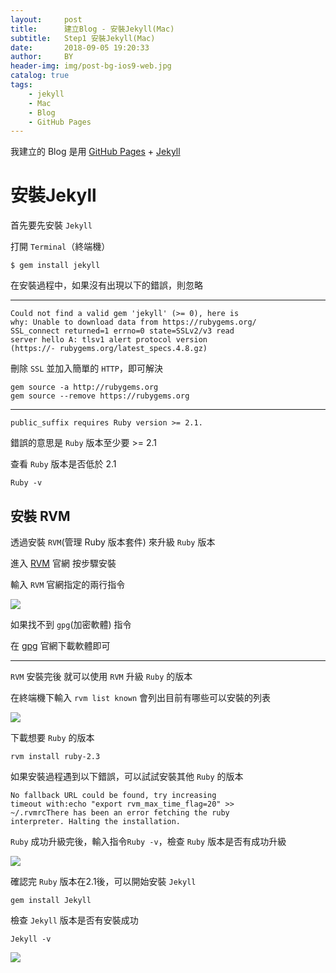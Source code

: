 ```yaml
---
layout:     post
title:      建立Blog - 安裝Jekyll(Mac)
subtitle:   Step1 安裝Jekyll(Mac)
date:       2018-09-05 19:20:33
author:     BY
header-img: img/post-bg-ios9-web.jpg
catalog: true
tags:
    - jekyll
    - Mac
    - Blog
    - GitHub Pages
---
```



我建立的 Blog 是用 [GitHub Pages][GitHub_Pages] + [Jekyll][Jekyll]

# 安裝Jekyll 

首先要先安裝 `Jekyll`

打開 `Terminal`（終端機）

~~~
$ gem install jekyll
~~~

在安裝過程中，如果沒有出現以下的錯誤，則忽略

---
~~~
Could not find a valid gem 'jekyll' (>= 0), here is
why: Unable to download data from https://rubygems.org/
SSL_connect returned=1 errno=0 state=SSLv2/v3 read 
server hello A: tlsv1 alert protocol version 
(https://- rubygems.org/latest_specs.4.8.gz)
~~~
刪除 `SSL` 並加入簡單的 `HTTP`，即可解決

~~~
gem source -a http://rubygems.org
gem source --remove https://rubygems.org 
~~~

___
~~~
public_suffix requires Ruby version >= 2.1.
~~~
錯誤的意思是 `Ruby` 版本至少要 >= 2.1

查看 `Ruby` 版本是否低於 2.1

~~~
Ruby -v
~~~

## 安裝 RVM

透過安裝 `RVM`(管理 Ruby 版本套件) 來升級 `Ruby` 版本

進入 [RVM][RVM] 官網 按步驟安裝

輸入 `RVM` 官網指定的兩行指令

![](https://ws4.sinaimg.cn/large/0069RVTdgy1fuzxvwixi2j30v00jck1h.jpg)

如果找不到 `gpg`(加密軟體) 指令

在 [gpg][gpg] 官網下載軟體即可

___

`RVM` 安裝完後 就可以使用 `RVM` 升級 `Ruby` 的版本

在終端機下輸入 `rvm list known` 會列出目前有哪些可以安裝的列表

![](https://ws3.sinaimg.cn/large/0069RVTdgy1fuzyrpsp9tj312a11g7bg.jpg)

下載想要 `Ruby` 的版本 

~~~
rvm install ruby-2.3 
~~~

如果安裝過程遇到以下錯誤，可以試試安裝其他 `Ruby` 的版本

~~~
No fallback URL could be found, try increasing 
timeout with:echo "export rvm_max_time_flag=20" >>
~/.rvmrcThere has been an error fetching the ruby 
interpreter. Halting the installation.
~~~

`Ruby` 成功升級完後，輸入指令`Ruby -v`，檢查 `Ruby` 版本是否有成功升級

![](https://ws1.sinaimg.cn/large/0069RVTdgy1fuzyzi3twij312a11g78f.jpg)

確認完 `Ruby` 版本在2.1後，可以開始安裝 `Jekyll`

~~~
gem install Jekyll 
~~~

檢查 `Jekyll` 版本是否有安裝成功

~~~
Jekyll -v
~~~

![](https://ws3.sinaimg.cn/large/0069RVTdgy1fuzzi4lmovj311w0qk41k.jpg)

[GitHub_Pages]: https://pages.github.com/
[Jekyll]: https://jekyllrb.com/
[RVM]: https://rvm.io/
[gpg]: https://gpgtools.org/